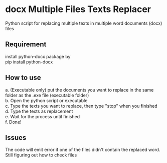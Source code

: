 # docx Multiple Files Texts Replacer
Python script for replacing multiple texts in multiple word documents (docx) files  
  
## Requirement
install python-docx package by  
    pip install python-docx

## How to use  
a. (Executable only) put the documents you want to replace in the same folder as the .exe file (executable folder)  
b. Open the python script or executable  
c. Type the texts you want to replace, then type "stop" when you finished  
d. Type the texts as replacement  
e. Wait for the process until finished  
f. Done!

## Issues
The code will emit error if one of the files didn't contain the replaced word. Still figuring out how to check files
